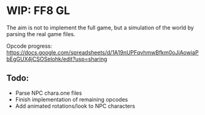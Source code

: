 # WIP: FF8 GL

The aim is not to implement the full game, but a simulation of the world by parsing the real game files.



Opcode progress:
https://docs.google.com/spreadsheets/d/1A19nUPFqvhmwBfkm0oJiAowiaPbEgGUX4jCSOSelohk/edit?usp=sharing



## Todo:
* Parse NPC chara.one files
* Finish implementation of remaining opcodes
* Add animated rotations/look to NPC characters
